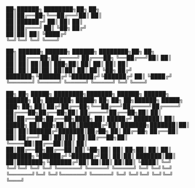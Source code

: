 ██╗██████╗ ████████╗██╗   ██╗                                                                                                
██║██╔══██╗╚══██╔══╝██║   ██║                                                                                                
██║██████╔╝   ██║   ██║   ██║                                                                                                
██║██╔═══╝    ██║   ╚██╗ ██╔╝                                                                                                
██║██║        ██║    ╚████╔╝                                                                                                 
╚═╝╚═╝        ╚═╝     ╚═══╝                                                                                                  

██╗      ██████╗  ██████╗  ██████╗     ████████╗██╗   ██╗                                                                    
██║     ██╔═══██╗██╔════╝ ██╔═══██╗    ╚══██╔══╝██║   ██║                                                                    
██║     ██║   ██║██║  ███╗██║   ██║       ██║   ██║   ██║                                                                    
██║     ██║   ██║██║   ██║██║   ██║       ██║   ╚██╗ ██╔╝                                                                    
███████╗╚██████╔╝╚██████╔╝╚██████╔╝       ██║    ╚████╔╝                                                                     
╚══════╝ ╚═════╝  ╚═════╝  ╚═════╝        ╚═╝     ╚═══╝                                                                      

██╗  ██╗ █████╗ ████████╗███████╗ ██████╗  ██████╗ ██████╗ ██╗    ███████╗ █████╗ ██╗     ██╗   ██╗██████╗  █████╗ ███╗   ██╗
██║ ██╔╝██╔══██╗╚══██╔══╝██╔════╝██╔════╝ ██╔═══██╗██╔══██╗██║    ██╔════╝██╔══██╗██║     ██║   ██║██╔══██╗██╔══██╗████╗  ██║
█████╔╝ ███████║   ██║   █████╗  ██║  ███╗██║   ██║██████╔╝██║    ███████╗███████║██║     ██║   ██║██████╔╝███████║██╔██╗ ██║
██╔═██╗ ██╔══██║   ██║   ██╔══╝  ██║   ██║██║   ██║██╔══██╗██║    ╚════██║██╔══██║██║     ██║   ██║██╔══██╗██╔══██║██║╚██╗██║
██║  ██╗██║  ██║   ██║   ███████╗╚██████╔╝╚██████╔╝██║  ██║██║    ███████║██║  ██║███████╗╚██████╔╝██║  ██║██║  ██║██║ ╚████║
╚═╝  ╚═╝╚═╝  ╚═╝   ╚═╝   ╚══════╝ ╚═════╝  ╚═════╝ ╚═╝  ╚═╝╚═╝    ╚══════╝╚═╝  ╚═╝╚══════╝ ╚═════╝ ╚═╝  ╚═╝╚═╝  ╚═╝╚═╝  ╚═══╝

